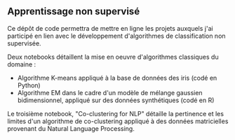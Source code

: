 ## Apprentissage non supervisé

Ce dépôt de code permettra de mettre en ligne les projets auxquels j'ai participé en lien avec le développement d'algorithmes de classification non supervisée.

Deux notebooks détaillent la mise en oeuvre d'algorithmes classiques du domaine : 

* Algorithme K-means appliqué à la base de données des iris (codé en Python)
* Algorithme EM dans le cadre d'un modèle de mélange gaussien bidimensionnel, appliqué sur des données synthétiques (codé en R)

Le troisième notebook, "Co-clustering for NLP" détaille la pertinence et les limites d'un algorithme de co-clustering appliqué à des données matricielles provenant du Natural Language Processing.
